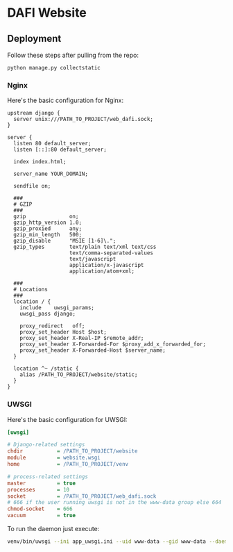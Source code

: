 DAFI Website
============

## Deployment

Follow these steps after pulling from the repo:

```
python manage.py collectstatic
```

### Nginx

Here's the basic configuration for Nginx:

```
upstream django {
  server unix:///PATH_TO_PROJECT/web_dafi.sock;
}

server {
  listen 80 default_server;
  listen [::]:80 default_server;

  index index.html;

  server_name YOUR_DOMAIN;

  sendfile on;

  ###
  # GZIP
  ###
  gzip              on;
  gzip_http_version 1.0;
  gzip_proxied      any;
  gzip_min_length   500;
  gzip_disable      "MSIE [1-6]\.";
  gzip_types        text/plain text/xml text/css
                    text/comma-separated-values
                    text/javascript
                    application/x-javascript
                    application/atom+xml;

  ###
  # Locations
  ###
  location / {
    include    uwsgi_params;
    uwsgi_pass django;

    proxy_redirect   off;
    proxy_set_header Host $host;
    proxy_set_header X-Real-IP $remote_addr;
    proxy_set_header X-Forwarded-For $proxy_add_x_forwarded_for;
    proxy_set_header X-Forwarded-Host $server_name;
  }

  location ^~ /static {
    alias /PATH_TO_PROJECT/website/static;
  }
}
```

### UWSGI

Here's the basic configuration for UWSGI:

```ini
[uwsgi]

# Django-related settings
chdir           = /PATH_TO_PROJECT/website
module          = website.wsgi
home            = /PATH_TO_PROJECT/venv

# process-related settings
master          = true
processes       = 10
socket          = /PATH_TO_PROJECT/web_dafi.sock
# 666 if the user running uwsgi is not in the www-data group else 664
chmod-socket    = 666
vacuum          = true
```

To run the daemon just execute:

```bash
venv/bin/uwsgi --ini app_uwsgi.ini --uid www-data --gid www-data --daemonize uwsgi_webdafi.log --pidfile uwsgi_webdafi.pid
```
